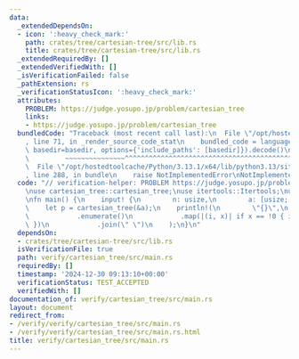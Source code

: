 ```yaml
---
data:
  _extendedDependsOn:
  - icon: ':heavy_check_mark:'
    path: crates/tree/cartesian-tree/src/lib.rs
    title: crates/tree/cartesian-tree/src/lib.rs
  _extendedRequiredBy: []
  _extendedVerifiedWith: []
  _isVerificationFailed: false
  _pathExtension: rs
  _verificationStatusIcon: ':heavy_check_mark:'
  attributes:
    PROBLEM: https://judge.yosupo.jp/problem/cartesian_tree
    links:
    - https://judge.yosupo.jp/problem/cartesian_tree
  bundledCode: "Traceback (most recent call last):\n  File \"/opt/hostedtoolcache/Python/3.13.1/x64/lib/python3.13/site-packages/onlinejudge_verify/documentation/build.py\"\
    , line 71, in _render_source_code_stat\n    bundled_code = language.bundle(stat.path,\
    \ basedir=basedir, options={'include_paths': [basedir]}).decode()\n          \
    \         ~~~~~~~~~~~~~~~^^^^^^^^^^^^^^^^^^^^^^^^^^^^^^^^^^^^^^^^^^^^^^^^^^^^^^^^^^^^^^^^^^\n\
    \  File \"/opt/hostedtoolcache/Python/3.13.1/x64/lib/python3.13/site-packages/onlinejudge_verify/languages/rust.py\"\
    , line 288, in bundle\n    raise NotImplementedError\nNotImplementedError\n"
  code: "// verification-helper: PROBLEM https://judge.yosupo.jp/problem/cartesian_tree\n\
    \nuse cartesian_tree::cartesian_tree;\nuse itertools::Itertools;\nuse proconio::input;\n\
    \nfn main() {\n    input! {\n        n: usize,\n        a: [usize; n],\n    }\n\
    \    let p = cartesian_tree(&a);\n    println!(\n        \"{}\",\n        p.into_iter()\n\
    \            .enumerate()\n            .map(|(i, x)| if x == !0 { i } else { x\
    \ })\n            .join(\" \")\n    );\n}\n"
  dependsOn:
  - crates/tree/cartesian-tree/src/lib.rs
  isVerificationFile: true
  path: verify/cartesian_tree/src/main.rs
  requiredBy: []
  timestamp: '2024-12-30 09:13:10+00:00'
  verificationStatus: TEST_ACCEPTED
  verifiedWith: []
documentation_of: verify/cartesian_tree/src/main.rs
layout: document
redirect_from:
- /verify/verify/cartesian_tree/src/main.rs
- /verify/verify/cartesian_tree/src/main.rs.html
title: verify/cartesian_tree/src/main.rs
---
```

